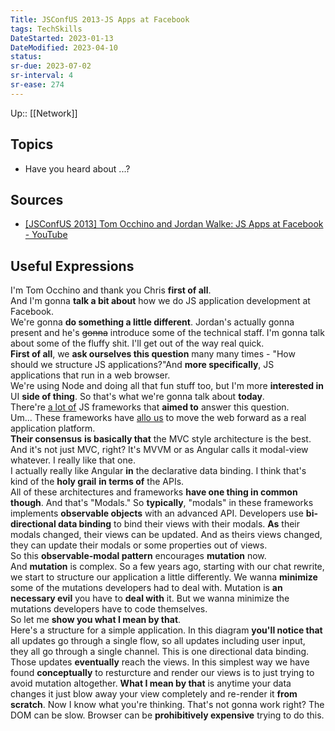 ```yaml
---
Title: JSConfUS 2013-JS Apps at Facebook
tags: TechSkills
DateStarted: 2023-01-13
DateModified: 2023-04-10 
status:
sr-due: 2023-07-02
sr-interval: 4
sr-ease: 274
---
```

Up:: [[Network]]
## Topics

- Have you heard about ...?

## Sources

- [[JSConfUS 2013] Tom Occhino and Jordan Walke: JS Apps at Facebook - YouTube](https://www.youtube.com/watch?v=GW0rj4sNH2w&t=12s)

## Useful Expressions

I'm Tom Occhino and thank you Chris **first of all**.  
And I'm gonna **talk a bit about** how we do JS application development at Facebook.  
We're gonna **do something a little different**. Jordan's actually gonna present and he's ~~gonna~~ introduce some of the technical staff. I'm gonna talk about some of the fluffy shit. I'll get out of the way real quick.  
**First of all**, we **ask ourselves this question** many many times - "How should we structure JS applications?"And **more specifically**, JS applications that run in a web browser.  
We're using Node and doing all that fun stuff too, but I'm more **interested in** UI **side of thing**. So that's what we're gonna talk about **today**.  
There're <u>a lot of</u> JS frameworks that **aimed to** answer this question.  
Um... These frameworks have <u>allo us</u> to move the web forward as a real application platform.  
**Their consensus** **is basically that** the MVC style architecture is the best. And it's not just MVC, right? It's MVVM or as Angular calls it modal-view whatever. I really like that one.  
I actually really like Angular **in** the declarative data binding. I think that's kind of the **holy grail** **in terms of** the APIs.  
All of these architectures and frameworks **have one thing in common** **though**. And that's "Modals." So **typically**, "modals" in these frameworks implements **observable objects** with an advanced API. Developers use **bi-directional data binding** to bind their views with their modals. **As** their modals changed, their views can be updated. And as theirs views changed, they can update their modals or some properties out of views.  
So this **observable-modal pattern** encourages **mutation** now.  
And **mutation** is complex. So a few years ago, starting with our chat rewrite, we start to structure our application a little differently. We wanna **minimize** some of the mutations developers had to deal with. Mutation is **an necessary evil** you have to **deal with** it. But we wanna minimize the mutations developers have to code themselves.  
So let me **show you what I mean by that**.  
Here's a structure for a simple application. In this diagram **you'll notice that** all updates go through a single flow, so all updates including user input, they all go through a single channel. This is one directional data binding. Those updates **eventually** reach the views. In this simplest way we have found **conceptually** to resturcture and render our views is to just trying to avoid mutation altogether. **What I mean by that** is anytime your data changes it just blow away your view completely and re-render it **from scratch**. Now I know what you're thinking. That's not gonna work right? The DOM can be slow. Browser can be **prohibitively expensive** trying to do this.
